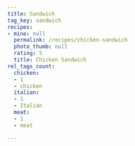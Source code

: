 ```yaml
---
title: Sandwich
tag_key: sandwich
recipes:
- mine: null
  permalink: /recipes/chicken-sandwich
  photo_thumb: null
  rating: 5
  title: Chicken Sandwich
rel_tags_count:
  chicken:
  - 1
  - chicken
  italian:
  - 1
  - Italian
  meat:
  - 1
  - meat

---
```

